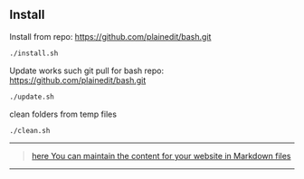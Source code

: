 
## Install

Install from repo: https://github.com/plainedit/bash.git
```bash
./install.sh
```

Update works such git pull for bash repo: https://github.com/plainedit/bash.git
```bash
./update.sh
```

clean folders from temp files
```bash
./clean.sh
```



---

> [here You can maintain the content for your website in Markdown files](https://github.com/plainedit/examples/edit/main/INSTALL.md)

---